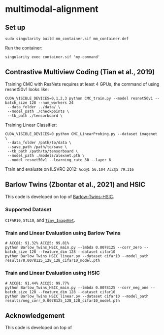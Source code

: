 # multimodal-alignment

## Set up

```shell
sudo singularity build mm_container.sif mm_container.def
```

Run the container:

```
singularity exec container.sif 'my-command'
```

## Contrastive Multiview Coding (Tian et al., 2019)

Training CMC with ResNets requires at least 4 GPUs, the command of using resnet50v1 looks like:

```shell
CUDA_VISIBLE_DEVICES=0,1,2,3 python CMC_train.py --model resnet50v1 --batch_size 128 --num_workers 24
 --data_folder ../data/ \
 --model_path ./checkpoints \
 --tb_path ./tensorboard \
```

Training Linear Classifier:

```shell
CUDA_VISIBLE_DEVICES=0 python CMC_LinearProbing.py --dataset imagenet \
 --data_folder /path/to/data \
 --save_path /path/to/save \
 --tb_path /path/to/tensorboard \
 --model_path ./models/alexnet.pth \
 --model resnet50v1 --learning_rate 30 --layer 6 
```

Train and evaluate on ILSVRC 2012: `Acc@1 56.104 Acc@5 79.316`

## Barlow Twins (Zbontar et al., 2021) and HSIC

This code is developed on top of [Barlow-Twins-HSIC](https://github.com/yaohungt/Barlow-Twins-HSIC/tree/main).

### Supported Dataset
`CIFAR10`, `STL10`, and [`Tiny_ImageNet`](https://gist.github.com/moskomule/2e6a9a463f50447beca4e64ab4699ac4).

### Train and Linear Evaluation using Barlow Twins 
```shell
# ACC@1: 91.32% ACC@5: 99.81%
python Barlow_Twins_HSIC_main.py --lmbda 0.0078125 --corr_zero --batch_size 128 --feature_dim 128 --dataset cifar10
python Barlow_Twins_HSIC_linear.py --dataset cifar10 --model_path results/0.0078125_128_128_cifar10_model.pth
```

### Train and Linear Evaluation using HSIC
```shell
# ACC@1: 91.44% ACC@5: 99.77%
python Barlow_Twins_HSIC_main.py --lmbda 0.0078125 --corr_neg_one --batch_size 128 --feature_dim 128 --dataset cifar10
python Barlow_Twins_HSIC_linear.py --dataset cifar10 --model_path results/neg_corr_0.0078125_128_128_cifar10_model.pth
```

## Acknowledgement

This code is developed on top of

